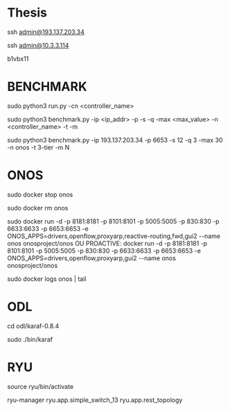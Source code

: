 # Thesis

ssh admin@193.137.203.34

ssh admin@10.3.3.114

b1vbx11

# BENCHMARK

sudo python3 run.py -cn <controller_name>

sudo python3 benchmark.py -ip <ip_addr> -p <port> -s <inicial> -q <query> -max <max_value> -n <controller_name> -t <topology> -m <metrics>

sudo python3 benchmark.py -ip 193.137.203.34 -p 6653 -s 12 -q 3 -max 30 -n onos -t 3-tier -m N



# ONOS
sudo docker stop onos

sudo docker rm onos

sudo docker run -d -p 8181:8181 -p 8101:8101 -p 5005:5005 -p 830:830 -p 6633:6633 -p 6653:6653 -e ONOS_APPS=drivers,openflow,proxyarp,reactive-routing,fwd,gui2 --name onos onosproject/onos
OU PROACTIVE:
docker run -d -p 8181:8181 -p 8101:8101 -p 5005:5005 -p 830:830 -p 6633:6633 -p 6653:6653 -e ONOS_APPS=drivers,openflow,proxyarp,gui2 --name onos onosproject/onos

sudo docker logs onos | tail


# ODL
cd odl/karaf-0.8.4

sudo ./bin/karaf

# RYU
source ryu/bin/activate

ryu-manager ryu.app.simple_switch_13 ryu.app.rest_topology 



